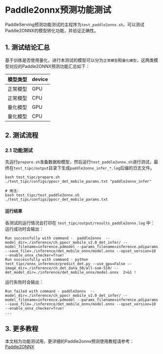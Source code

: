 # Paddle2onnx预测功能测试

PaddleServing预测功能测试的主程序为`test_paddle2onnx.sh`，可以测试Paddle2ONNX的模型转化功能，并验证正确性。

## 1. 测试结论汇总

基于训练是否使用量化，进行本测试的模型可以分为`正常模型`和`量化模型`，这两类模型对应的Paddle2ONNX预测功能汇总如下：

| 模型类型 |device |
|  ----   |  ---- |  
| 正常模型 | GPU |
| 正常模型 | CPU |
| 量化模型 | GPU |
| 量化模型 | CPU |

## 2. 测试流程
### 2.1 功能测试
先运行`prepare.sh`准备数据和模型，然后运行`test_paddle2onnx.sh`进行测试，最终在```test_tipc/output```目录下生成`paddle2onnx_infer_*.log`后缀的日志文件。

```shell
bash test_tipc/prepare.sh ./test_tipc/configs/ppocr_det_mobile_params.txt "paddle2onnx_infer"

# 用法:
bash test_tipc/test_paddle2onnx.sh ./test_tipc/configs/ppocr_det_mobile_params.txt
```  

#### 运行结果

各测试的运行情况会打印在 `test_tipc/output/results_paddle2onnx.log` 中：
运行成功时会输出：

```
Run successfully with command -  paddle2onnx  --model_dir=./inference/ch_ppocr_mobile_v2.0_det_infer/ --model_filename=inference.pdmodel --params_filename=inference.pdiparams --save_file=./inference/det_mobile_onnx/model.onnx --opset_version=10  --enable_onnx_checker=True!
Run successfully with command - python test_tipc/onnx_inference/predict_det.py --use_gpu=False --image_dir=./inference/ch_det_data_50/all-sum-510/ --det_model_dir=./inference/det_mobile_onnx/model.onnx  2>&1 !
```

运行失败时会输出：

```
Run failed with command - paddle2onnx  --model_dir=./inference/ch_ppocr_mobile_v2.0_det_infer/ --model_filename=inference.pdmodel --params_filename=inference.pdiparams --save_file=./inference/det_mobile_onnx/model.onnx --opset_version=10  --enable_onnx_checker=True!
...
```


## 3. 更多教程

本文档为功能测试用，更详细的Paddle2onnx预测使用教程请参考：[Paddle2ONNX](https://github.com/PaddlePaddle/Paddle2ONNX)  
